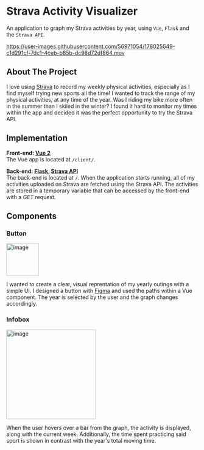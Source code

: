 # Strava Activity Visualizer
An application to graph my Strava activities by year, using `Vue`, `Flask` and the `Strava API`.



https://user-images.githubusercontent.com/56971054/176025649-c1d291cf-7dc1-4ceb-b85b-dc98d72df864.mov



## About The Project
I love using [Strava](https://www.strava.com/) to record my weekly physical activities, especially as I find myself trying new sports all the time! I wanted to track the range of my physical activities, at any time of the year. Was I riding my bike more often in the summer than I skiied in the winter? I found it hard to monitor my times within the app and decided it was the perfect opportunity to try the Strava API. 

## Implementation
**Front-end: [Vue 2](https://v2.vuejs.org/)**  
The Vue app is located at `/client/`.
    
**Back-end: [Flask](https://flask.palletsprojects.com/en/2.1.x/), [Strava API](https://developers.strava.com/)**  
The back-end is located at `/`. When the application starts running, all of my activities uploaded on Strava are fetched using the Strava API. The activities are stored in a temporary variable that can be accessed by the front-end with a *GET* request. 
  
## Components
### Button
<img width="85" alt="image" src="https://user-images.githubusercontent.com/56971054/176042786-034ab287-4b78-4801-8de7-991220150aa5.png">
  
I wanted to create a clear, visual reprentation of my yearly outings with a simple UI. I designed a button with [Figma](https://www.figma.com/) and used the paths within a Vue component. The year is selected by the user and the graph changes accordingly. 
  
### Infobox
<img width="235" alt="image" src="https://user-images.githubusercontent.com/56971054/176043166-556387c2-2c0f-437a-95c6-5bffc7125a39.png">
  
When the user hovers over a bar from the graph, the activity is displayed, along with the current week. Additionally, the time spent practicing said sport is shown in contrast with the year's total moving time. 
